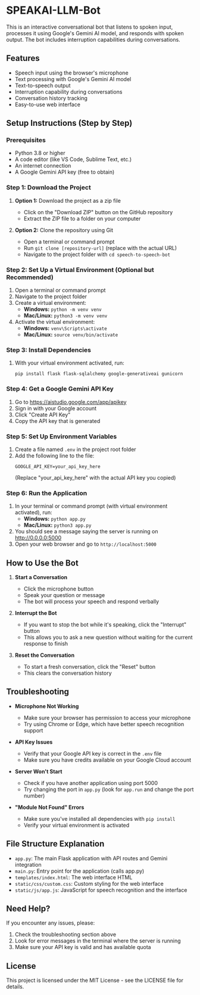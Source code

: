 # SPEAKAI-LLM-Bot

This is an interactive conversational bot that listens to spoken input, processes it using Google's Gemini AI model, and responds with spoken output. The bot includes interruption capabilities during conversations.

## Features

- Speech input using the browser's microphone
- Text processing with Google's Gemini AI model
- Text-to-speech output
- Interruption capability during conversations
- Conversation history tracking
- Easy-to-use web interface

## Setup Instructions (Step by Step)

### Prerequisites

- Python 3.8 or higher
- A code editor (like VS Code, Sublime Text, etc.)
- An internet connection
- A Google Gemini API key (free to obtain)

### Step 1: Download the Project

1. **Option 1:** Download the project as a zip file
   - Click on the "Download ZIP" button on the GitHub repository
   - Extract the ZIP file to a folder on your computer

2. **Option 2:** Clone the repository using Git
   - Open a terminal or command prompt
   - Run `git clone [repository-url]` (replace with the actual URL)
   - Navigate to the project folder with `cd speech-to-speech-bot`

### Step 2: Set Up a Virtual Environment (Optional but Recommended)

1. Open a terminal or command prompt
2. Navigate to the project folder
3. Create a virtual environment:
   - **Windows:** `python -m venv venv`
   - **Mac/Linux:** `python3 -m venv venv`
4. Activate the virtual environment:
   - **Windows:** `venv\Scripts\activate`
   - **Mac/Linux:** `source venv/bin/activate`

### Step 3: Install Dependencies

1. With your virtual environment activated, run:
   ```
   pip install flask flask-sqlalchemy google-generativeai gunicorn
   ```

### Step 4: Get a Google Gemini API Key

1. Go to https://aistudio.google.com/app/apikey
2. Sign in with your Google account
3. Click "Create API Key"
4. Copy the API key that is generated

### Step 5: Set Up Environment Variables

1. Create a file named `.env` in the project root folder
2. Add the following line to the file:
   ```
   GOOGLE_API_KEY=your_api_key_here
   ```
   (Replace "your_api_key_here" with the actual API key you copied)

### Step 6: Run the Application

1. In your terminal or command prompt (with virtual environment activated), run:
   - **Windows:** `python app.py`
   - **Mac/Linux:** `python3 app.py`
2. You should see a message saying the server is running on http://0.0.0.0:5000
3. Open your web browser and go to `http://localhost:5000`

## How to Use the Bot

1. **Start a Conversation**
   - Click the microphone button
   - Speak your question or message
   - The bot will process your speech and respond verbally

2. **Interrupt the Bot**
   - If you want to stop the bot while it's speaking, click the "Interrupt" button
   - This allows you to ask a new question without waiting for the current response to finish

3. **Reset the Conversation**
   - To start a fresh conversation, click the "Reset" button
   - This clears the conversation history

## Troubleshooting

- **Microphone Not Working**
  - Make sure your browser has permission to access your microphone
  - Try using Chrome or Edge, which have better speech recognition support

- **API Key Issues**
  - Verify that your Google API key is correct in the `.env` file
  - Make sure you have credits available on your Google Cloud account

- **Server Won't Start**
  - Check if you have another application using port 5000
  - Try changing the port in `app.py` (look for `app.run` and change the port number)

- **"Module Not Found" Errors**
  - Make sure you've installed all dependencies with `pip install`
  - Verify your virtual environment is activated

## File Structure Explanation

- `app.py`: The main Flask application with API routes and Gemini integration
- `main.py`: Entry point for the application (calls app.py)
- `templates/index.html`: The web interface HTML
- `static/css/custom.css`: Custom styling for the web interface
- `static/js/app.js`: JavaScript for speech recognition and the interface

## Need Help?

If you encounter any issues, please:
1. Check the troubleshooting section above
2. Look for error messages in the terminal where the server is running
3. Make sure your API key is valid and has available quota

## License

This project is licensed under the MIT License - see the LICENSE file for details.
